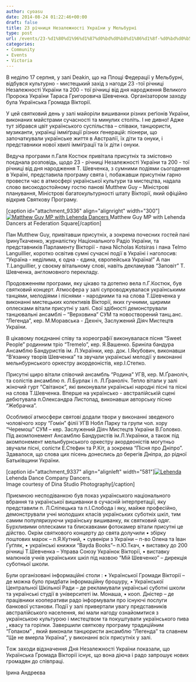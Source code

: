 ```yaml
---
author: cyoasu
date: 2014-08-24 01:22:46+00:00
draft: false
title: 23 річниця Незалежності України у Мельбурні
type: post
url: /events/23-%d1%80%d1%96%d1%87%d0%bd%d0%b8%d1%86%d1%8f-%d0%bd%d0%b5%d0%b7%d0%b0%d0%bb%d0%b5%d0%b6%d0%bd%d0%be%d1%81%d1%82%d1%96-%d1%83%d0%ba%d1%80%d0%b0%d1%97%d0%bd%d0%b8-%d1%83-%d0%bc%d0%b5%d0%bb%d1%8c%d0%b1/
categories:
- Community
- Events
- Victoria
---
```


В неділю 17 серпня, у залі Deakin, що на Площі Федерації у Мельбурні, відбувся культурно - мистецький захід з нагоди
23 -тої річниці Незалежності України та 200 - тої річниці від дня народження Великого Пророка України Тараса Григоровича Шевченка.
Організатором заходу була Українська Громада Вікторії.

У цей святковий день у залі майоріли вишиванки різних реґіонів України, виконаних майстрами сучасності та минулих століть. І не дивно! Адже тут зібрався цвіт українського суспільства – співаки, танцюристи, музиканти, українці імміґрації різних ґенерацій: піонери, що започаткували українське життя в Австралії, їх діти та онуки, і представники нової хвилі імміґрації та їх діти і онуки.

Ведуча програми п.Галя Костюк привітала присутніх та змістовно поєднала розповідь, щодо 23 - річниці Незалежності України та 200 - тої річниці від дня народження Т. Шевченка, з сумними подіями сьогодення в Україні, представила програму свята і, побажавши присутнім гарно провести час в атмосфері української культури та мистецтва, надала слово високодостойному гостю панові Mutthew Guy – Міністрові планування, Міністрові багатокультурності штату Вікторії,
який офіційно відкрив Святкову Програму.

[caption id="attachment_9336" align="alignright" width="300"][![Matthew Guy MP with Lehenda Dancers](http://www.ozeukes.com/wp-content/uploads/2014/08/10584019_364609560356209_7074575156190331533_n-300x223.jpg)
](http://www.ozeukes.com/wp-content/uploads/2014/08/10584019_364609560356209_7074575156190331533_n.jpg) Matthew Guy MP with Lehenda Dancers at Federation Square[/caption]

Пан Mutthew Guy, привітавши присутніх, а зокрема почесних гостей пані ІринуТкаченко, журналістку Національного Радіо України, та представників Парламенту Вікторії - пана Nicholas Kotsiras і пана Telmo Languillier, коротко освітив сумні сучасні події в Україні і наголосив:
“Україна - неділима, є одна - єдина, європейська Україна!”
А пан Т.Languillier, у своєму вітальному слові, навіть декламував “Заповіт” Т. Шевченка, англомовного перекладу.

Продовженням програми, яку цікаво та дотепно вела п.Г.Костюк, був святковий концерт.
Атмосфера у залі супроводжувалася українськими танцями, мелодіями і піснями - народними та на слова Т.Шевченка у виконанні мистецьких колективів Вікторії, яких гучними, щирими оплесками вітали присутні у залі.
Свої здібності демонстрували танцювальні ансамблі – “Верховина” СУМ та новостворений танц.анс. “Легенда”, кер. М.Моравська - Дехніч, Заслужений Діяч Мистецтв України.

В цікавому поєднанні співу та хореографії виконувалася пісня “Sweet People” родинним тріо “Tremelo”, кер. Я.Вашенко.
Бриніла бандура Ансамблю Бандуристів ім. Л.Українки, кер. док. І.Якубович, виконавши “В’язанку творів Шевченка” та звучали українські мелодії у виконанні мельнбурнського оркестру акордеоністів, кер.І.Степко.

Присутні щиро вітали співочий ансамбль “Родина” УГВ, кер. М.Ґраноліч, та солістів ансамблю п. Л.Бурлак і п. Л.Ґраноліч.
Тепло вітали у залі жіночий гурт “Світанок“, які виконували українські народні пісні та пісні на слова Т.Шевченка.
Вперше на українсько - австралійській сцені дебютувала п.Олександра Листопад, виконавши авторську пісню “Жебрачка”.

Особливої атмосфери святові додали твори у виконанні зведеного чоловічого хору “Гомін” філії УГВ Нобл Парку та групи чол. хору “Черемош” СУМ – кер. Заслужений Діяч Мистецтв України В.Головко. Під акомпонемент Ансамблю Бандуристів ім.Л.Українки, а також під акомпонемент мельнбурнського оркестру акордеоністів могутньо звучали пісні, солісти Е.Стефин та Р.Кіт, а зокрема “Пісня про Дніпро”.
Здавалося, що слова цих пісень донеслись до берегів Дніпра, до рідної Батьківщини України.

[caption id="attachment_9337" align="alignleft" width="581"][![Lehenda](http://www.ozeukes.com/wp-content/uploads/2014/08/10615629_366175936866238_6541974031306866044_n.jpg)
](http://www.ozeukes.com/wp-content/uploads/2014/08/10615629_366175936866238_6541974031306866044_n.jpg) Lehenda Dance Company Dancers.  
Image courtesy of Dina Studio Photography[/caption]

Приємною несподіванкою був показ українського національного вбрання та української вишиванки в сучасній інтерпретації, яку представили п. Л.Сліпецька та п.І.Слобода і яку, майже професійно, демонстрували учні молодших класів українських суботніх шкіл, тим самим популяризуючи українську вишиванку, як святковий одяг.
Бурхливими оплесками та блискавками фотокамер вітали присутні це дійство.
Окрім святкового концерту до свята долучили
• збірку поштових марок – п.Я.Кутний,
• сувеніри з України – п-во Олена та Іван Ґуґляк,
• українські книжки “Bayda Books”– п.Ю.Ткач,
• виставку до 200 річниці Т.Шевченка – Управа Союзу Українок Вікторії,
• виставку малюнків учнів українських шкіл під назвою “Мій Шевченко” – дирекція суботньої школи.

Були організовані інформаційні столи :
• Української Громади Вікторії – де можна було придбати інформаційну брошуру,
• Української Центральної Шкільної Ради – де рекламували українські суботні школи та українські студії в університеті ім. Монаша,
• кооп. Дністер – де працівники кооперативи радо інформували про існуючі послуги банкової установи.
Події у залі привертали увагу представників австралійського населення, які мали нагоду ознайомитися з українською культурою і мистецтвом та покуштувати українського пива , квасу та горілки.
Завершили святкову програму традиційним “Гопаком” , який виконали танцюристи ансамблю “Легендa” та славнем
“Ще не вмерла Україна”, у виконанні всіх присутніх у залі.

Tож заходи відзначення Дня Незалежності України показали, що Українська Громада Вікторії існує, що вона діюча і радо запрошує нових громадян до співпраці.

Ірина Андреєва

